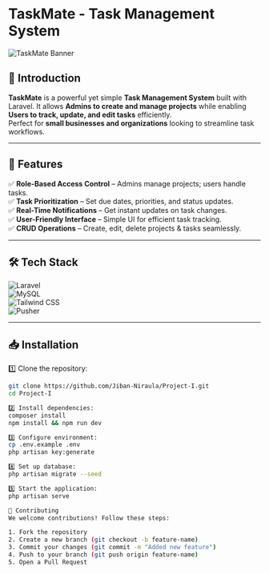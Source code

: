 # TaskMate - Task Management System  
![TaskMate Banner](https://your-image-url.com/banner.png)  

## 📌 Introduction  
**TaskMate** is a powerful yet simple **Task Management System** built with Laravel. It allows **Admins to create and manage projects** while enabling **Users to track, update, and edit tasks** efficiently.  
Perfect for **small businesses and organizations** looking to streamline task workflows.  

---

## 🚀 Features  
✅ **Role-Based Access Control** – Admins manage projects; users handle tasks.  
✅ **Task Prioritization** – Set due dates, priorities, and status updates.  
✅ **Real-Time Notifications** – Get instant updates on task changes.  
✅ **User-Friendly Interface** – Simple UI for efficient task tracking.  
✅ **CRUD Operations** – Create, edit, delete projects & tasks seamlessly.  

---

## 🛠 Tech Stack  
![Laravel](https://img.shields.io/badge/Laravel-10-red)  
![MySQL](https://img.shields.io/badge/MySQL-DB-blue)  
![Tailwind CSS](https://img.shields.io/badge/TailwindCSS-UI-green)  
![Pusher](https://img.shields.io/badge/Pusher-Real--Time-orange)  

---

## 📥 Installation  

1️⃣ Clone the repository:  
```sh
git clone https://github.com/Jiban-Niraula/Project-I.git
cd Project-I

2️⃣ Install dependencies:
composer install
npm install && npm run dev

3️⃣ Configure environment:
cp .env.example .env
php artisan key:generate

4️⃣ Set up database:
php artisan migrate --seed

5️⃣ Start the application:
php artisan serve

🤝 Contributing
We welcome contributions! Follow these steps:

1. Fork the repository
2. Create a new branch (git checkout -b feature-name)
3. Commit your changes (git commit -m "Added new feature")
4. Push to your branch (git push origin feature-name)
5. Open a Pull Request
